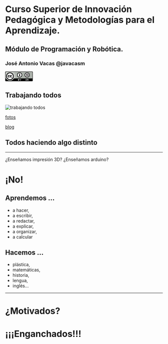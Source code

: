 # Curso Superior de Innovación Pedagógica y Metodologías para el Aprendizaje.

## Módulo de Programación y Robótica.

### José Antonio Vacas @javacasm

![CCbySA](./images/CCbySQ_88x31.png)

##  Trabajando todos
![trabajando todos](https://www.flickr.com/photos/fantasticoguevejar/15872816374/in/album-72157650743695171/)

[fotos](https://www.flickr.com/photos/fantasticoguevejar/sets/72157650743695171/)

[blog](http://unblogfantasticoenguevejar.blogspot.com.es/)

## Todos haciendo algo distinto

* * *

¿Enseñamos impresión 3D? ¿Enseñamos arduino?
# ¡No!

## Aprendemos ...
* a hacer,
* a escribir,
* a redactar,
* a explicar,
* a organizar,  
* a calcular

## Hacemos ...
* plástica,
* matemáticas,
* historia,
* lengua,
* inglés...


* * *

# ¿Motivados?

# ¡¡¡Enganchados!!!
